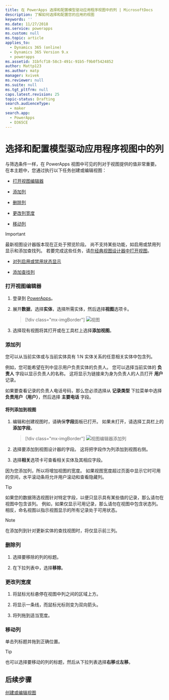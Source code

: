 ```yaml
---
title: 在 PowerApps 选择和配置模型驱动应用程序视图中的列 | MicrosoftDocs
description: 了解如何选择和配置您的应用的视图
keywords: ''
ms.date: 11/27/2018
ms.service: powerapps
ms.custom: null
ms.topic: article
applies_to:
  - Dynamics 365 (online)
  - Dynamics 365 Version 9.x
  - powerapps
ms.assetid: 31bfcf18-58c3-491c-91b5-f9b0f5424852
author: Mattp123
ms.author: matp
manager: kvivek
ms.reviewer: null
ms.suite: null
ms.tgt_pltfrm: null
caps.latest.revision: 25
topic-status: Drafting
search.audienceType:
  - maker
search.app:
  - PowerApps
  - D365CE
---
```


# <a name="choose-and-configure-columns-in-model-driven-app-views"></a>选择和配置模型驱动应用程序视图中的列

<a name="BKMK_ChooseAndConfigureColumns"></a>   

 与筛选条件一样，在 PowerApps 视图中可见的列对于视图提供的值非常重要。 在本主题中，您通过执行以下任务创建或编辑视图：  

-   [打开视图编辑器](choose-and-configure-columns.md#open-the-view-editor)  
   
-   [添加列](choose-and-configure-columns.md#BKMK_AddColumns)  
  
-   [删除列](choose-and-configure-columns.md#BKMK_RemoveColumns)  
  
-   [更改列宽度](choose-and-configure-columns.md#BKMK_ChangeColumnWidth)  
  
-   [移动列](choose-and-configure-columns.md#BKMK_MoveAColumns)  
    
  > [!IMPORTANT]
  > 最新视图设计器版本现在正处于预览阶段。 尚不支持某些功能，如启用或禁用列显示和添加查找列。 若要完成这些任务，请[在经典视图设计器中打开视图](/dynamics365/customer-engagement/customize/create-and-edit-views#open-the-classic-view-designer)。
  >  -   [对列启用或禁用状态显示](/dynamics365/customer-engagement/customize/choose-and-configure-columns#BKMK_EnableOrDisablePresence)  
  >
  >  -   [添加查找列](/dynamics365/customer-engagement/customize/choose-and-configure-columns#BKMK_AddFindColumns) 



### <a name="open-the-view-editor"></a>打开视图编辑器

1.  登录到 [PowerApps](https://web.powerapps.com/?utm_source=padocs&utm_medium=linkinadoc&utm_campaign=referralsfromdoc)。  

2.  展开**数据**，选择**实体**，选择所需实体，然后选择**视图**选项卡。 

    > [!div class="mx-imgBorder"] 
    > ![视图](media/available-views.png)

3. 选择现有视图将其打开或在工具栏上选择**添加视图**。 

<a name="BKMK_AddColumns"></a>   
### <a name="add-columns"></a>添加列  
 您可以从当前实体或与当前实体具有 1:N 实体关系的任意相关实体中包含列。  
  
 例如，您可能希望在列中显示用户负责实体的负责人。 您可以选择当前实体的 **负责人** 字段以显示负责人的名称。 这将显示为链接来为身为负责人的人员打开 **用户** 记录。  
  
 如果要查看记录的负责人电话号码，那么您必须选择从 **记录类型** 下拉菜单中选择 **负责用户（用户）**，然后选择 **主要电话** 字段。  
  
#### <a name="add-columns-to-views"></a>将列添加到视图  
  
1.  编辑和创建视图时，请确保**字段**面板已打开。 如果未打开，请选择工具栏上的**添加字段**。 

    > [!div class="mx-imgBorder"] 
    > ![视图编辑器添加列](media/fields-drawer-view-designer.png)

2.  选择要添加到视图设计器的字段。 这将把字段作为列添加到视图右侧。

3.  选择**相关**选项卡可查看相关实体及其相应字段。
  
 因为您添加列，所以将增加视图的宽度。 如果视图宽度超过页面中显示它时可用的空间，水平滚动条将允许用户滚动和查看隐藏列。  
  
> [!TIP]
>  如果您的数据筛选视图针对特定字段，以便只显示具有某些值的记录，那么请勿在视图中包含该列。 例如，如果仅显示可用记录，那么请勿在视图中包含状态列。 相反，命名视图以指示视图显示的所有记录处于可用状态。  
  
> [!NOTE]
>  在添加列到针对更新实体的查找视图时，将仅显示前三列。  
  
<a name="BKMK_RemoveColumns"></a>   
### <a name="remove-columns"></a>删除列  
  
1.  选择要移除的列的标题。  
  
2.  在下拉列表中，选择**移除**。  
  
<a name="BKMK_ChangeColumnWidth"></a>   
### <a name="change-column-width"></a>更改列宽度  
  
1.  将鼠标光标悬停在视图中列之间的区域上方。  
  
2.  将显示一条线，而鼠标光标则变为双向箭头。  
  
3.  将列拖到适当宽度。  
  
<a name="BKMK_MoveAColumns"></a>   
### <a name="move-a-column"></a>移动列  
  
单击列标题并拖到正确位置。
  
> [!TIP]
>   也可以选择要移动的列的标题，然后从下拉列表选择**右移**或**左移**。  


  
## <a name="next-steps"></a>后续步骤
[创建或编辑视图](create-edit-views.md)
